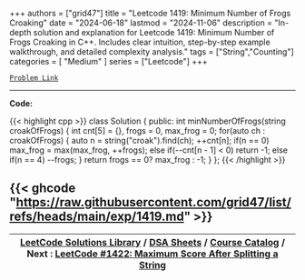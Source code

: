 
+++
authors = ["grid47"]
title = "Leetcode 1419: Minimum Number of Frogs Croaking"
date = "2024-06-18"
lastmod = "2024-11-06"
description = "In-depth solution and explanation for Leetcode 1419: Minimum Number of Frogs Croaking in C++. Includes clear intuition, step-by-step example walkthrough, and detailed complexity analysis."
tags = ["String","Counting"]
categories = [
    "Medium"
]
series = ["Leetcode"]
+++



[`Problem Link`](https://leetcode.com/problems/minimum-number-of-frogs-croaking/description/)

---
**Code:**

{{< highlight cpp >}}
class Solution {
public:
    int minNumberOfFrogs(string croakOfFrogs) {
        int cnt[5] = {}, frogs = 0, max_frog = 0;
        for(auto ch : croakOfFrogs) {
            auto n = string("croak").find(ch);
            ++cnt[n];
            if(n == 0) max_frog = max(max_frog, ++frogs);
            else if(--cnt[n - 1] < 0)   return -1;
            else if(n == 4)             --frogs;
        }
        return frogs == 0? max_frog : -1;
    }
};
{{< /highlight >}}

{{< ghcode "https://raw.githubusercontent.com/grid47/list/refs/heads/main/exp/1419.md" >}}
---

| [LeetCode Solutions Library](https://grid47.xyz/leetcode/) / [DSA Sheets](https://grid47.xyz/sheets/) / [Course Catalog](https://grid47.xyz/courses/) / Next : [LeetCode #1422: Maximum Score After Splitting a String](https://grid47.xyz/leetcode/solution-1422-maximum-score-after-splitting-a-string/) |
| --- |
